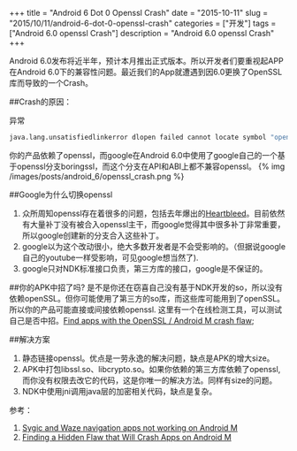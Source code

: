 +++
title = "Android 6 Dot 0 Openssl Crash"
date = "2015-10-11"
slug = "2015/10/11/android-6-dot-0-openssl-crash"
categories = ["开发"]
tags =["Android 6.0 openssl Crash"]
description = "Android 6.0 openssl Crash"
+++

Android 6.0发布将近半年，预计本月推出正式版本。所以开发者们要重视起APP在Android 6.0下的兼容性问题。最近我们的App就遭遇到因6.0更换了OpenSSL库而导致的一个Crash。

##Crash的原因：

异常

```bash
java.lang.unsatisfiedlinkerror dlopen failed cannot locate symbol "openssl_add_all_algorithms_noconf"
```

你的产品依赖了openssl，而google在Android 6.0中使用了google自己的一个基于openssl分支boringssl，而这个分支在API和ABI上都不兼容openssl。
{% img  /images/posts/android_6/openssl_crash.png %}


##Google为什么切换openssl
1. 众所周知openssl存在着很多的问题，包括去年爆出的[Heartbleed][2]。目前依然有大量补丁没有被合入openssl主干，而google觉得其中很多补丁非常重要，所以google创建新的分支合入这些补丁。
2. google以为这个改动很小，绝大多数开发者是不会受影响的。（但据说google自己的youtube一样受影响，可见google想当然了).
3. google只对NDK标准接口负责，第三方库的接口，google是不保证的。

##你的APK中招了吗?
是不是你还在窃喜自己没有基于NDK开发的so，所以没有依赖openSSL。但你可能使用了第三方的so库，而这些库可能用到了openSSL。所以你的产品可能直接或间接依赖openssl. 这里有一个在线检测工具，可以测试自己是否中招。[Find apps with the OpenSSL / Android M crash flaw][3];


##解决方案
1. 静态链接openssl。优点是一劳永逸的解决问题，缺点是APK的增大size。
2. APK中打包libssl.so、libcrypto.so。如果你依赖的第三方库依赖了openssl, 而你没有权限去改它的代码，这是你唯一的解决方法。同样有size的问题。
3. NDK中使用jni调用java层的加密相关代码，缺点是复杂。


参考：

1. [Sygic and Waze navigation apps not working on Android M][1]
2. [Finding a Hidden Flaw that Will Crash Apps on Android M][4]

[1]:https://code.google.com/p/android-developer-preview/issues/detail?id=2410
[2]:https://www.us-cert.gov/ncas/alerts/TA14-098A
[3]:https://searchlight.sourcedna.com/search
[4]:https://sourcedna.com/blog/20150806/predicting-app-crashes-on-android-m.html



